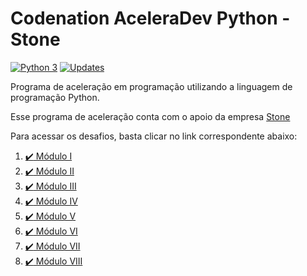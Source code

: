 # Codenation AceleraDev Python - Stone

[![Python 3](https://pyup.io/repos/github/carlos-moreno/aceleradev-python-stone/python-3-shield.svg)](https://pyup.io/repos/github/carlos-moreno/aceleradev-python-stone/)
[![Updates](https://pyup.io/repos/github/carlos-moreno/aceleradev-python-stone/shield.svg)](https://pyup.io/repos/github/carlos-moreno/aceleradev-python-stone/)


Programa de aceleração em programação utilizando a linguagem de programação Python.

Esse programa de aceleração conta com o apoio da empresa [Stone](https://www.stone.com.br/)

Para acessar os desafios, basta clicar no link correspondente abaixo:

1. [:heavy_check_mark: Módulo I](modulo-I)
1. [:heavy_check_mark: Módulo II](modulo-II)
1. [:heavy_check_mark: Módulo III](modulo-III)
1. [:heavy_check_mark: Módulo IV](modulo-IV)
1. [:heavy_check_mark: Módulo V](modulo-V)
1. [:heavy_check_mark: Módulo VI](modulo-VI)
1. [:heavy_check_mark: Módulo VII](modulo-VII)
1. [:heavy_check_mark: Módulo VIII](modulo-VIII)
